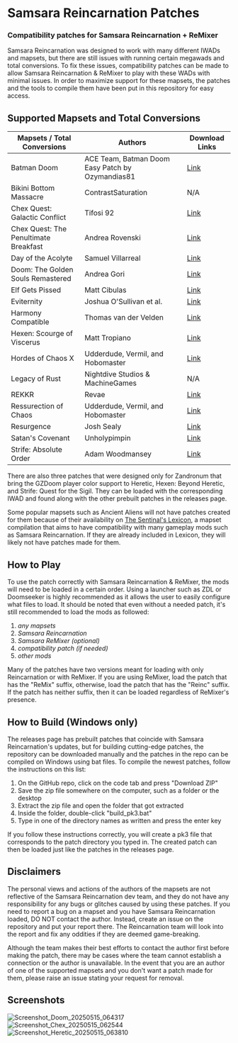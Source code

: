 # Samsara Reincarnation Patches
### Compatibility patches for Samsara Reincarnation + ReMixer
Samsara Reincarnation was designed to work with many different IWADs and mapsets, but there are still issues with running certain megawads and total conversions. To fix these issues, compatibility patches can be made to allow Samsara Reincarnation & ReMixer to play with these WADs with minimal issues. In order to maximize support for these mapsets, the patches and the tools to compile them have been put in this repository for easy access.

## Supported Mapsets and Total Conversions
| Mapsets / Total Conversions | Authors | Download Links |
| --------------------------- | ------- | -------------- |
| Batman Doom | ACE Team, Batman Doom Easy Patch by Ozymandias81 | [Link](https://www.doomworld.com/idgames/themes/batman/batman) |
| Bikini Bottom Massacre | ContrastSaturation | N/A |
| Chex Quest: Galactic Conflict | Tifosi 92 | [Link](http://ipfsnet.com/tifosi92/chexquest/Chex_Quest_GC_v1.2.zip) |
| Chex Quest: The Penultimate Breakfast | Andrea Rovenski | [Link](https://www.doomworld.com/idgames/themes/chex/chextpb) |
| Day of the Acolyte | Samuel Villarreal | [Link](https://www.doomworld.com/idgames/levels/strife/kaiser_23) |
| Doom: The Golden Souls Remastered | Andrea Gori | [Link](https://batandy.itch.io/goldensouls) |
| Elf Gets Pissed | Matt Cibulas | [Link](https://www.doomworld.com/idgames/levels/heretic/Ports/elfgp) |
| Eviternity | Joshua O'Sullivan et al. | [Link](https://www.doomworld.com/idgames/levels/doom2/Ports/megawads/eviternity) |
| Harmony Compatible | Thomas van der Velden | [Link](https://www.doomworld.com/idgames/levels/doom2/Ports/g-i/harmonyc) |
| Hexen: Scourge of Viscerus | Matt Tropiano | [Link](https://www.doomworld.com/idgames/levels/hexen/v-z/viscerus) |
| Hordes of Chaos X | Udderdude, Vermil, and Hobomaster | [Link](https://www.doomworld.com/idgames/levels/heretic/Ports/hocx) |
| Legacy of Rust | Nightdive Studios & MachineGames | N/A |
| REKKR | Revae | [Link](https://mockingbirdsoftworks.com/modversion.html) |
| Ressurection of Chaos | Udderdude, Vermil, and Hobomaster | [Link](https://www.doomworld.com/idgames/levels/hexen/p-r/roc) |
| Resurgence | Josh Sealy | [Link](https://www.doomworld.com/idgames/levels/doom2/Ports/megawads/resurge) |
| Satan's Covenant | Unholypimpin | [Link](https://allfearthesentinel.com/zandronum/download.php?file=satanscovenantv5.3.wad) |
| Strife: Absolute Order | Adam Woodmansey | [Link](https://www.doomworld.com/idgames/levels/strife/sabord) |

There are also three patches that were designed only for Zandronum that bring the GZDoom player color support to Heretic, Hexen: Beyond Heretic, and Strife: Quest for the Sigil. They can be loaded with the corresponding IWAD and found along with the other prebuilt patches in the releases page.

Some popular mapsets such as Ancient Aliens will not have patches created for them because of their availability on [The Sentinal's Lexicon](https://github.com/Mythotic-Tinker-Station/lexicon), a mapset compilation that aims to have compatibility with many gameplay mods such as Samsara Reincarnation. If they are already included in Lexicon, they will likely not have patches made for them.

## How to Play
To use the patch correctly with Samsara Reincarnation & ReMixer, the mods will need to be loaded in a certain order. Using a launcher such as ZDL or Doomseeker is highly recommended as it allows the user to easily configure what files to load. It should be noted that even without a needed patch, it's still recommended to load the mods as followed:

1. *any mapsets*
2. *Samsara Reincarnation*
3. *Samsara ReMixer (optional)*
4. *compatibility patch (if needed)*
5. *other mods*

Many of the patches have two versions meant for loading with only Reincarnation or with ReMixer. If you are using ReMixer, load the patch that has the "ReMix" suffix, otherwise, load the patch that has the "Reinc" suffix. If the patch has neither suffix, then it can be loaded regardless of ReMixer's presence.

## How to Build (Windows only)
The releases page has prebuilt patches that coincide with Samsara Reincarnation's updates, but for building cutting-edge patches, the repository can be downloaded manually and the patches in the repo can be compiled on Windows using bat files. To compile the newest patches, follow the instructions on this list:

1. On the GitHub repo, click on the code tab and press "Download ZIP"
2. Save the zip file somewhere on the computer, such as a folder or the desktop
3. Extract the zip file and open the folder that got extracted
4. Inside the folder, double-click "build_pk3.bat"
5. Type in one of the directory names as written and press the enter key

If you follow these instructions correctly, you will create a pk3 file that corresponds to the patch directory you typed in. The created patch can then be loaded just like the patches in the releases page.

## Disclaimers
The personal views and actions of the authors of the mapsets are not reflective of the Samsara Reincarnation dev team, and they do not have any responsibility for any bugs or glitches caused by using these patches. If you need to report a bug on a mapset and you have Samsara Reincarnation loaded, DO NOT contact the author. Instead, create an issue on the repository and put your report there. The Reincarnation team will look into the report and fix any oddities if they are deemed game-breaking.

Although the team makes their best efforts to contact the author first before making the patch, there may be cases where the team cannot establish a connection or the author is unavailable. In the event that you are an author of one of the supported mapsets and you don't want a patch made for them, please raise an issue stating your request for removal.

## Screenshots
![Screenshot_Doom_20250515_064317](https://github.com/user-attachments/assets/ee7ed845-5c73-4682-b2dd-e7a846e959ee)
![Screenshot_Chex_20250515_062544](https://github.com/user-attachments/assets/7fa36c53-d329-4a38-8df3-3b6e5cfbddb3)
![Screenshot_Heretic_20250515_063810](https://github.com/user-attachments/assets/15f187e1-9b5b-4051-8526-72c43706f318)
